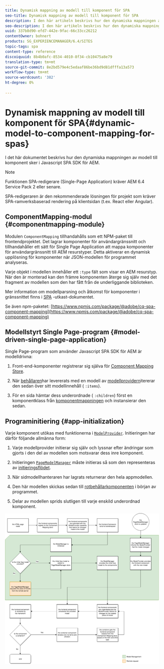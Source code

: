 ```yaml
---
title: Dynamisk mappning av modell till komponent för SPA
seo-title: Dynamisk mappning av modell till komponent för SPA
description: I den här artikeln beskrivs hur den dynamiska mappningen av modell till komponent sker i Javascript SPA SDK för AEM.
seo-description: I den här artikeln beskrivs hur den dynamiska mappningen av modell till komponent sker i Javascript SPA SDK för AEM.
uuid: 337b8d90-efd7-442e-9fac-66c33cc26212
contentOwner: bohnert
products: SG_EXPERIENCEMANAGER/6.4/SITES
topic-tags: spa
content-type: reference
discoiquuid: 8b4b0afc-8534-4010-8f34-cb10475a8e79
translation-type: tm+mt
source-git-commit: 8e2bd579e4c5edaaf86be36bd9d81dfffa13a573
workflow-type: tm+mt
source-wordcount: '382'
ht-degree: 0%

---
```



# Dynamisk mappning av modell till komponent för SPA{#dynamic-model-to-component-mapping-for-spas}

I det här dokumentet beskrivs hur den dynamiska mappningen av modell till komponent sker i Javascript SPA SDK för AEM.

>[!NOTE]
>Funktionen SPA-redigerare (Single-Page Application) kräver AEM 6.4 Service Pack 2 eller senare.
>
>SPA-redigeraren är den rekommenderade lösningen för projekt som kräver SPA-ramverksbaserad rendering på klientsidan (t.ex. React eller Angular).

## ComponentMapping-modul {#componentmapping-module}

Modulen `ComponentMapping` tillhandahålls som ett NPM-paket till frontendprojektet. Det lagrar komponenter för användargränssnitt och tillhandahåller ett sätt för Single Page Application att mappa komponenter för användargränssnitt till AEM resurstyper. Detta aktiverar en dynamisk upplösning för komponenter när JSON-modellen för programmet analyseras.

Varje objekt i modellen innehåller ett `:type` fält som visar en AEM resurstyp. När den är monterad kan den främre komponenten återge sig själv med det fragment av modellen som den har fått från de underliggande biblioteken.

Mer information om modellparsning och åtkomst för komponenter i gränssnittet finns i [SPA](/help/sites-developing/spa-blueprint.md) -utkast-dokumentet.

Se även npm-paketet: [https://www.npmjs.com/package/@adobe/cq-spa-component-mapping](https://www.npmjs.com/package/@adobe/cq-spa-component-mapping)

## Modellstyrt Single Page-program {#model-driven-single-page-application}

Single Page-program som använder Javascript SPA SDK för AEM är modelldrivna:

1. Front-end-komponenter registrerar sig själva för [Component Mapping Store](/help/sites-developing/spa-dynamic-model-to-component-mapping.md#componentmapping-module).
1. När [behållaren](/help/sites-developing/spa-blueprint.md#container)har levererats med en modell av [modellprovidern](/help/sites-developing/spa-blueprint.md#the-model-provider)itererar den sedan över sitt modellinnehåll ( `:items`).

1. För en sida hämtar dess underordnade ( `:children`) först en komponentklass från [komponentmappningen](/help/sites-developing/spa-blueprint.md#componentmapping) och instansierar den sedan.

## Programinitiering {#app-initialization}

Varje komponent utökas med funktionerna i [`ModelProvider`](/help/sites-developing/spa-blueprint.md#the-model-provider). Initieringen har därför följande allmänna form:

1. Varje modellprovider initierar sig själv och lyssnar efter ändringar som gjorts i den del av modellen som motsvarar dess inre komponent.
1. Initieringen [ `PageModelManager`](/help/sites-developing/spa-blueprint.md#pagemodelmanager) måste initieras så som den representeras av [initieringsflödet](/help/sites-developing/spa-blueprint.md).

1. När sidmodellhanteraren har lagrats returnerar den hela appmodellen.
1. Den här modellen skickas sedan till [rotbehållarkomponenten](/help/sites-developing/spa-blueprint.md#container) i början av programmet.
1. Delar av modellen sprids slutligen till varje enskild underordnad komponent.

![app_model_initialization](assets/app_model_initialization.png)

